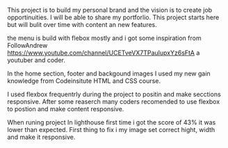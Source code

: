 This project is to build my personal brand and the vision is to create job opportinuities. I will be able to share my portforlio. This project starts here but will  bulit over time with content an new features.

the menu is build with flebox mostly and i got some inspiration from 
FollowAndrew https://www.youtube.com/channel/UCETveVX7TPauIupxYz6sFtA a youtuber and coder. 

In the home section, footer and backgound images I used my new gain knowledge from Codeinsitute HTML and CSS course. 

I used flexbox frequentrly during the project to positin and make secctions responsive. After some reaserch many coders recomended to use flexbox to postion and make content responsive. 

When runing project In lighthouse first time i got the score of 43% it was lower than expected. First thing to fix i my image set correct hight, width and make it responsive. 

